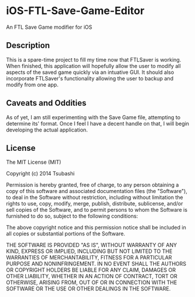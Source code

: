 iOS-FTL-Save-Game-Editor
========================

An FTL Save Game modifier for iOS

Description
------------
This is a spare-time project to fill my time now that FTLSaver is working. When finished, this application will hopefully allow the user to modify all aspects of the saved game quickly via an intuative GUI. It should also incorporate FTLSaver's functionality allowing the user to backup and modify from one app.  

Caveats and Oddities
--------------------
As of yet, I am still experimenting with the Save Game file, attempting to determine its' format. Once I feel I have a decent handle on that, I will begin developing the actual application.


License
--------
The MIT License (MIT)

Copyright (c) 2014 Tsubashi

Permission is hereby granted, free of charge, to any person obtaining a copy
of this software and associated documentation files (the "Software"), to deal
in the Software without restriction, including without limitation the rights
to use, copy, modify, merge, publish, distribute, sublicense, and/or sell
copies of the Software, and to permit persons to whom the Software is
furnished to do so, subject to the following conditions:

The above copyright notice and this permission notice shall be included in all
copies or substantial portions of the Software.

THE SOFTWARE IS PROVIDED "AS IS", WITHOUT WARRANTY OF ANY KIND, EXPRESS OR
IMPLIED, INCLUDING BUT NOT LIMITED TO THE WARRANTIES OF MERCHANTABILITY,
FITNESS FOR A PARTICULAR PURPOSE AND NONINFRINGEMENT. IN NO EVENT SHALL THE
AUTHORS OR COPYRIGHT HOLDERS BE LIABLE FOR ANY CLAIM, DAMAGES OR OTHER
LIABILITY, WHETHER IN AN ACTION OF CONTRACT, TORT OR OTHERWISE, ARISING FROM,
OUT OF OR IN CONNECTION WITH THE SOFTWARE OR THE USE OR OTHER DEALINGS IN THE
SOFTWARE.
